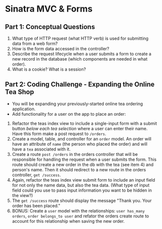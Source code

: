 # Sinatra MVC & Forms

## Part 1: Conceptual Questions
1. What type of HTTP request (what HTTP verb) is used for submitting data from a web form?
2. How is the form data accessed in the controller?
3. Describe the request lifecycle when a user submits a form to create a new record in the database (which components are needed in what order).
4. What is a cookie? What is a session?

## Part 2: Coding Challenge - Expanding the Online Tea Shop
* You will be expanding your previously-started online tea ordering application.
* Add functionality for a user on the app to place an order: 
1. Refactor the teas index view to include a single-input form with a submit button _below each tea selection_ where a user can enter their name. Have this form make a post request to `/orders`.
2. Create a model, table, and controller for an `order` model. An order will have an attribute of `name` (the person who placed the order) and will have a `tea` associated with it.
3. Create a route `post /orders` in the orders controller that will be responsible for handling the request when a user submits the form. This route should create a new order in the db with the tea (see item 4) and person's name. Then it should redirect to a new route in the orders controller, `get /success`.
4. Again, refactor the teas index view submit form to include an input field for not only the name data, but also the tea data. (What type of input field could you use to pass input information you want to be hidden in the view?)
5. The `get /success` route should display the message "Thank you. Your order has been placed."
6. BONUS: Create a `user` model with the relationships: `user has_many orders`, `order belongs_to user` and refator the orders create route to account for this relationship when saving the new order.
